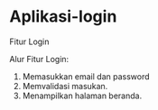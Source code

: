 # Aplikasi-login
Fitur Login

Alur Fitur Login:
1. Memasukkan email dan password
2. Memvalidasi masukan.
3. Menampilkan halaman beranda.
